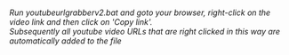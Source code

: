 <h6>Run youtubeurlgrabberv2.bat and goto your browser, right-click on the video link and then click on 'Copy link'.<br> Subsequently all youtube video URLs that are right clicked in this way are automatically added to the file</h6>
